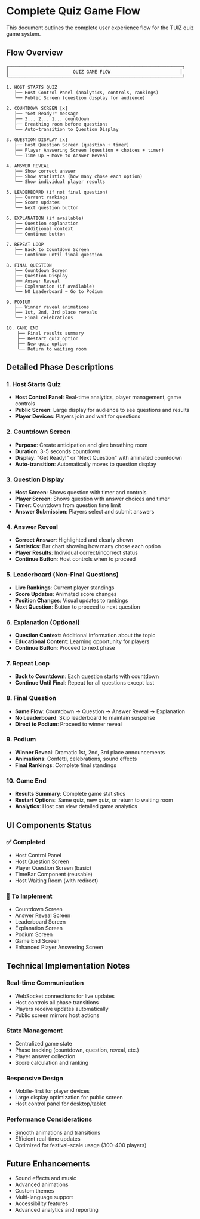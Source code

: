 # Complete Quiz Game Flow

This document outlines the complete user experience flow for the TUIZ quiz game system.

## Flow Overview

```
┌─────────────────────────────────────────────────────────────────┐
│                        QUIZ GAME FLOW                          │
└─────────────────────────────────────────────────────────────────┘

1. HOST STARTS QUIZ
   ├── Host Control Panel (analytics, controls, rankings)
   └── Public Screen (question display for audience)

2. COUNTDOWN SCREEN [x]
   ├── "Get Ready!" message
   ├── 3... 2... 1... countdown
   ├── Breathing room before questions
   └── Auto-transition to Question Display

3. QUESTION DISPLAY [x]
   ├── Host Question Screen (question + timer)
   ├── Player Answering Screen (question + choices + timer)
   └── Time Up → Move to Answer Reveal

4. ANSWER REVEAL
   ├── Show correct answer
   ├── Show statistics (how many chose each option)
   └── Show individual player results

5. LEADERBOARD (if not final question)
   ├── Current rankings
   ├── Score updates
   └── Next question button

6. EXPLANATION (if available)
   ├── Question explanation
   ├── Additional context
   └── Continue button

7. REPEAT LOOP
   ├── Back to Countdown Screen
   └── Continue until final question

8. FINAL QUESTION
   ├── Countdown Screen
   ├── Question Display
   ├── Answer Reveal
   ├── Explanation (if available)
   └── NO Leaderboard → Go to Podium

9. PODIUM
   ├── Winner reveal animations
   ├── 1st, 2nd, 3rd place reveals
   └── Final celebrations

10. GAME END
    ├── Final results summary
    ├── Restart quiz option
    ├── New quiz option
    └── Return to waiting room
```

## Detailed Phase Descriptions

### 1. Host Starts Quiz

- **Host Control Panel**: Real-time analytics, player management, game controls
- **Public Screen**: Large display for audience to see questions and results
- **Player Devices**: Players join and wait for questions

### 2. Countdown Screen

- **Purpose**: Create anticipation and give breathing room
- **Duration**: 3-5 seconds countdown
- **Display**: "Get Ready!" or "Next Question" with animated countdown
- **Auto-transition**: Automatically moves to question display

### 3. Question Display

- **Host Screen**: Shows question with timer and controls
- **Player Screen**: Shows question with answer choices and timer
- **Timer**: Countdown from question time limit
- **Answer Submission**: Players select and submit answers

### 4. Answer Reveal

- **Correct Answer**: Highlighted and clearly shown
- **Statistics**: Bar chart showing how many chose each option
- **Player Results**: Individual correct/incorrect status
- **Continue Button**: Host controls when to proceed

### 5. Leaderboard (Non-Final Questions)

- **Live Rankings**: Current player standings
- **Score Updates**: Animated score changes
- **Position Changes**: Visual updates to rankings
- **Next Question**: Button to proceed to next question

### 6. Explanation (Optional)

- **Question Context**: Additional information about the topic
- **Educational Content**: Learning opportunity for players
- **Continue Button**: Proceed to next phase

### 7. Repeat Loop

- **Back to Countdown**: Each question starts with countdown
- **Continue Until Final**: Repeat for all questions except last

### 8. Final Question

- **Same Flow**: Countdown → Question → Answer Reveal → Explanation
- **No Leaderboard**: Skip leaderboard to maintain suspense
- **Direct to Podium**: Proceed to winner reveal

### 9. Podium

- **Winner Reveal**: Dramatic 1st, 2nd, 3rd place announcements
- **Animations**: Confetti, celebrations, sound effects
- **Final Rankings**: Complete final standings

### 10. Game End

- **Results Summary**: Complete game statistics
- **Restart Options**: Same quiz, new quiz, or return to waiting room
- **Analytics**: Host can view detailed game analytics

## UI Components Status

### ✅ Completed

- Host Control Panel
- Host Question Screen
- Player Question Screen (basic)
- TimeBar Component (reusable)
- Host Waiting Room (with redirect)

### 🚧 To Implement

- Countdown Screen
- Answer Reveal Screen
- Leaderboard Screen
- Explanation Screen
- Podium Screen
- Game End Screen
- Enhanced Player Answering Screen

## Technical Implementation Notes

### Real-time Communication

- WebSocket connections for live updates
- Host controls all phase transitions
- Players receive updates automatically
- Public screen mirrors host actions

### State Management

- Centralized game state
- Phase tracking (countdown, question, reveal, etc.)
- Player answer collection
- Score calculation and ranking

### Responsive Design

- Mobile-first for player devices
- Large display optimization for public screen
- Host control panel for desktop/tablet

### Performance Considerations

- Smooth animations and transitions
- Efficient real-time updates
- Optimized for festival-scale usage (300-400 players)

## Future Enhancements

- Sound effects and music
- Advanced animations
- Custom themes
- Multi-language support
- Accessibility features
- Advanced analytics and reporting
